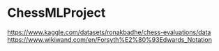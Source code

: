 # ChessMLProject
[https://www.kaggle.com/datasets/ronakbadhe/chess-evaluations/data 
https://www.wikiwand.com/en/Forsyth%E2%80%93Edwards_Notation ](https://www.kaggle.com/datasets/gpiosenka/sports-classification)
